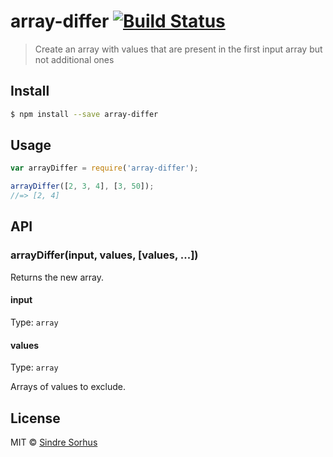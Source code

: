 # array-differ [![Build Status](https://travis-ci.org/sindresorhus/array-differ.svg?branch=master)](https://travis-ci.org/sindresorhus/array-differ)

> Create an array with values that are present in the first input array but not additional ones

## Install

```sh
$ npm install --save array-differ
```

## Usage

```js
var arrayDiffer = require('array-differ');

arrayDiffer([2, 3, 4], [3, 50]);
//=> [2, 4]
```

## API

### arrayDiffer(input, values, [values, ...])

Returns the new array.

#### input

Type: `array`

#### values

Type: `array`

Arrays of values to exclude.

## License

MIT © [Sindre Sorhus](http://sindresorhus.com)